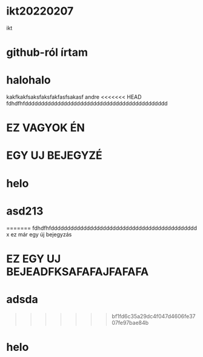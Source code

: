 # ikt20220207
ikt
# github-ról írtam
# halohalo
kakfkakfsaksfaksfakfasfsakasf andre
<<<<<<< HEAD
fdhdfhfdddddddddddddddddddddddddddddddddddddddddddd
# EZ VAGYOK ÉN
# EGY UJ BEJEGYZÉ
# helo
# asd213
=======
fdhdfhfddddddddddddddddddddddddddddddddddddddddddddd
x ez már egy új bejegyzás
# EZ EGY UJ BEJEADFKSAFAFAJFAFAFA
# adsda
>>>>>>> bf1fd6c35a29dc4f047d4606fe3707fe97bae84b
# helo
